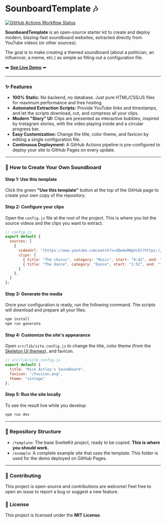 # SounboardTemplate 🎶

[![GitHub Actions Workflow Status](https://img.shields.io/github/actions/workflow/status/YOUR_USERNAME/YOUR_REPO/deploy.yml?branch=main&style=for-the-badge)](https://github.com/YOUR_USERNAME/YOUR_REPO/actions)

**SounboardTemplate** is an open-source starter kit to create and deploy modern, blazing-fast soundboard websites, extracted directly from YouTube videos (or other sources).

The goal is to make creating a themed soundboard (about a politician, an influencer, a meme, etc.) as simple as filling out a configuration file.

➡️ **[See Live Demo](https://YOUR_USERNAME.github.io/YOUR_REPO/)** ⬅️

---

### ✨ Features

* **100% Static:** No backend, no database. Just pure HTML/CSS/JS files for maximum performance and free hosting.
* **Automated Extraction Scripts:** Provide YouTube links and timestamps, and let the scripts download, cut, and compress all your clips.
* **Modern "Story" UI:** Clips are presented as interactive bubbles, inspired by Instagram stories, with the video playing inside and a circular progress bar.
* **Easy Customization:** Change the title, color theme, and favicon by editing a single configuration file.
* **Continuous Deployment:** A GitHub Actions pipeline is pre-configured to deploy your site to GitHub Pages on every update.

---

### 🚀 How to Create Your Own Soundboard

#### Step 1: Use this template

Click the green **"Use this template"** button at the top of the GitHub page to create your own copy of the repository.

#### Step 2: Configure your clips

Open the `config.js` file at the root of the project. This is where you list the source videos and the clips you want to extract.

```javascript
// config.js
export default {
  sources: [
    {
      videoUrl: "[https://www.youtube.com/watch?v=dQw4w9WgXcQ](https://www.youtube.com/watch?v=dQw4w9WgXcQ)",
      clips: [
        { title: "The chorus", category: "Music", start: "0:42", end: "1:15" },
        { title: "The dance", category: "Dance", start: "1:52", end: "1:58", video: true },
      ]
    },
  ]
};
```

#### Step 3: Generate the media

Once your configuration is ready, run the following command. The scripts will download and prepare all your files.

```bash
npm install
npm run generate
```

#### Step 4: Customize the site's appearance

Open `src/lib/site.config.js` to change the title, color theme (from the [Skeleton UI themes](https://www.skeleton.dev/docs/themes)), and favicon.

```javascript
// src/lib/site.config.js
export default {
  title: "Rick Astley's Soundboard",
  favicon: "/favicon.png",
  theme: "vintage"
};
```

#### Step 5: Run the site locally

To see the result live while you develop:

```bash
npm run dev
```

---

### 📁 Repository Structure

* `/template`: The base SvelteKit project, ready to be copied. **This is where you should work.**
* `/example`: A complete example site that uses the template. This folder is used for the demo deployed on GitHub Pages.

---

### 🤝 Contributing

This project is open-source and contributions are welcome! Feel free to open an issue to report a bug or suggest a new feature.

### 📄 License

This project is licensed under the **MIT License**.

